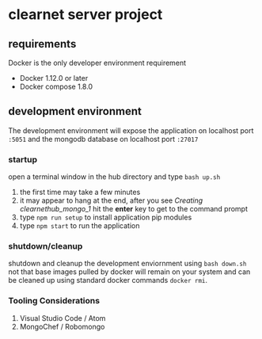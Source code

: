 # clearnet server project

## requirements
Docker is the only developer environment requirement
* Docker 1.12.0 or later
* Docker compose 1.8.0

## development environment
The development environment will expose the application on localhost port `:5051` and the mongodb database on localhost port `:27017`

### startup
open a terminal window in the hub directory and type `bash up.sh`

1. the first time may take a few minutes
2. it may appear to hang at the end, after you see *Creating clearnethub_mongo_1*  hit the __enter__ key to get to the command prompt
3. type `npm run setup` to install application pip modules
4. type `npm start` to run the application

### shutdown/cleanup
shutdown and cleanup the development enviornment using `bash down.sh`  not that base images pulled by docker will remain on your system and can be cleaned up using standard docker commands `docker rmi`.

### Tooling Considerations
1. Visual Studio Code / Atom
2. MongoChef / Robomongo
